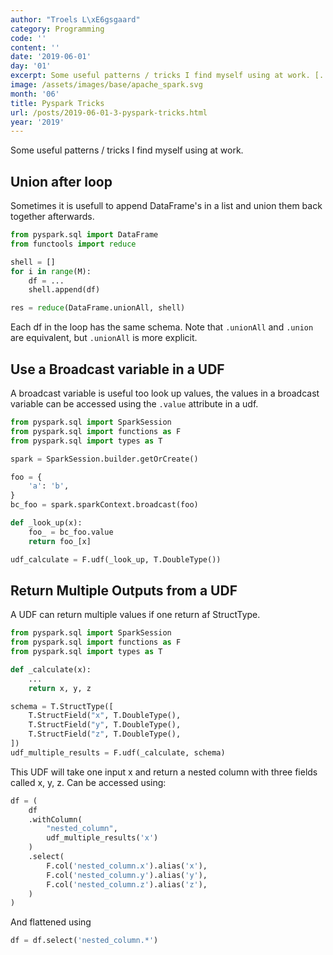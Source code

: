 ```yaml
---
author: "Troels L\xE6gsgaard"
category: Programming
code: ''
content: ''
date: '2019-06-01'
day: '01'
excerpt: Some useful patterns / tricks I find myself using at work. [...]
image: /assets/images/base/apache_spark.svg
month: '06'
title: Pyspark Tricks
url: /posts/2019-06-01-3-pyspark-tricks.html
year: '2019'
---
```


Some useful patterns / tricks I find myself using at work.<!--more-->

## Union after loop

Sometimes it is usefull to append DataFrame's in a list and union them back together afterwards.

```python
from pyspark.sql import DataFrame
from functools import reduce

shell = []
for i in range(M):
    df = ...
    shell.append(df)

res = reduce(DataFrame.unionAll, shell)
```

Each df in the loop has the same schema. Note that `.unionAll` and `.union` are equivalent, but `.unionAll` is more explicit.

## Use a Broadcast variable in a UDF

A broadcast variable is useful too look up values, the values in a broadcast variable can be accessed using the `.value` attribute in a udf.

```python
from pyspark.sql import SparkSession
from pyspark.sql import functions as F
from pyspark.sql import types as T

spark = SparkSession.builder.getOrCreate()

foo = {
    'a': 'b',
}
bc_foo = spark.sparkContext.broadcast(foo)

def _look_up(x):
    foo_ = bc_foo.value
    return foo_[x]    

udf_calculate = F.udf(_look_up, T.DoubleType())
```

## Return Multiple Outputs from a UDF

A UDF can return multiple values if one return af StructType.

```python
from pyspark.sql import SparkSession
from pyspark.sql import functions as F
from pyspark.sql import types as T

def _calculate(x):
    ...    
    return x, y, z

schema = T.StructType([
    T.StructField("x", T.DoubleType(),
    T.StructField("y", T.DoubleType(),
    T.StructField("z", T.DoubleType(),
])
udf_multiple_results = F.udf(_calculate, schema)
```

This UDF will take one input x and return a nested column with three fields called x, y, z. Can be accessed using:

```python
df = (
    df
    .withColumn(
        "nested_column",
        udf_multiple_results('x')
    )
    .select(
        F.col('nested_column.x').alias('x'),
        F.col('nested_column.y').alias('y'),
        F.col('nested_column.z').alias('z'),
    )
)
```

And flattened using

```python
df = df.select('nested_column.*')
```
